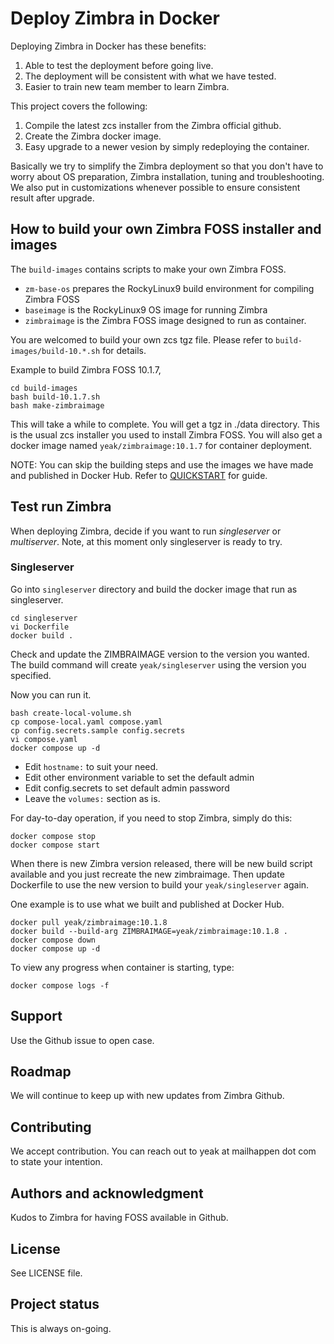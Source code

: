 # Deploy Zimbra in Docker

Deploying Zimbra in Docker has these benefits:
1. Able to test the deployment before going live.
2. The deployment will be consistent with what we have tested.
3. Easier to train new team member to learn Zimbra.

This project covers the following:
1. Compile the latest zcs installer from the Zimbra official github.
2. Create the Zimbra docker image.
3. Easy upgrade to a newer vesion by simply redeploying the container.

Basically we try to simplify the Zimbra deployment so that you don't have to worry about OS preparation, Zimbra installation, tuning and troubleshooting. We also put in customizations whenever possible to ensure consistent result after upgrade.

## How to build your own Zimbra FOSS installer and images

The `build-images` contains scripts to make your own Zimbra FOSS.

- `zm-base-os` prepares the RockyLinux9 build environment for compiling Zimbra FOSS
- `baseimage` is the RockyLinux9 OS image for running Zimbra
- `zimbraimage` is the Zimbra FOSS image designed to run as container.

You are welcomed to build your own zcs tgz file. Please refer to `build-images/build-10.*.sh` for details.

Example to build Zimbra FOSS 10.1.7,

```
cd build-images
bash build-10.1.7.sh
bash make-zimbraimage
```

This will take a while to complete. You will get a tgz in ./data directory. This is the usual zcs installer you used to install Zimbra FOSS. You will also get a docker image named `yeak/zimbraimage:10.1.7` for container deployment.

NOTE: You can skip the building steps and use the images we have made and published in Docker Hub. Refer to [QUICKSTART](QUICKSTART.md) for guide.

## Test run Zimbra

When deploying Zimbra, decide if you want to run *singleserver* or *multiserver*. Note, at this moment only singleserver is ready to try.

### Singleserver

Go into `singleserver` directory and build the docker image that run as singleserver.

```
cd singleserver
vi Dockerfile
docker build .
```

Check and update the ZIMBRAIMAGE version to the version you wanted. The build command will create `yeak/singleserver` using the version you specified.

Now you can run it.

```
bash create-local-volume.sh
cp compose-local.yaml compose.yaml
cp config.secrets.sample config.secrets
vi compose.yaml
docker compose up -d
```

- Edit `hostname:` to suit your need.
- Edit other environment variable to set the default admin
- Edit config.secrets to set default admin password
- Leave the `volumes:` section as is.

For day-to-day operation, if you need to stop Zimbra, simply do this:

```
docker compose stop
docker compose start
```

When there is new Zimbra version released, there will be new build script available and you just recreate the new zimbraimage. Then update Dockerfile to use the new version to build your `yeak/singleserver` again.

One example is to use what we built and published at Docker Hub.

```
docker pull yeak/zimbraimage:10.1.8
docker build --build-arg ZIMBRAIMAGE=yeak/zimbraimage:10.1.8 .
docker compose down
docker compose up -d
```

To view any progress when container is starting, type:

```
docker compose logs -f
```

## Support
Use the Github issue to open case.

## Roadmap
We will continue to keep up with new updates from Zimbra Github.

## Contributing
We accept contribution. You can reach out to yeak at mailhappen dot com to state your intention.

## Authors and acknowledgment
Kudos to Zimbra for having FOSS available in Github.

## License
See LICENSE file.

## Project status
This is always on-going.

